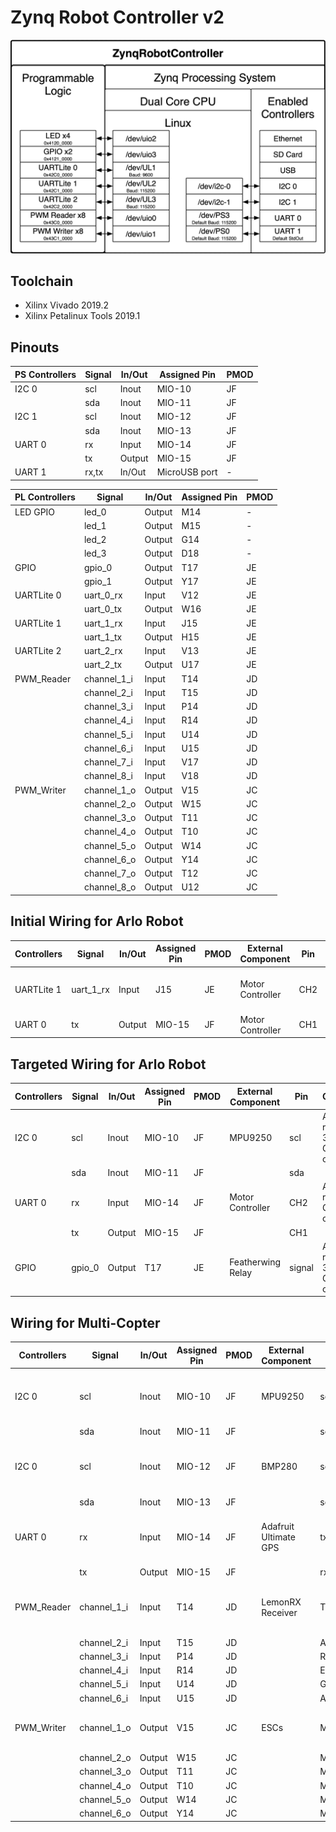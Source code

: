 
# Zynq Robot Controller v2

<p> <img src="https://github.com/smartsystemslab-uf/ZynqRobotController/blob/master/FPGA/Zynq_Robot_Controller_v2/ZynqRobotControllerv2%20Base%20Design.png?raw=True"/> </p>

## Toolchain
- Xilinx Vivado 2019.2
- Xilinx Petalinux Tools 2019.1

## Pinouts

| PS Controllers		| Signal				| In/Out		| Assigned Pin		| PMOD		|
| ----------------- | ------------- | --------- | --------------- |-------- |
| I2C 0 						| scl 					| Inout 		| MIO-10					| JF			|
| 			 						| sda 					| Inout 		| MIO-11					| JF			|
| I2C 1 						| scl 					| Inout 		| MIO-12					| JF			|
| 			 						| sda 					| Inout 		| MIO-13					| JF			|
| UART 0 						| rx 						| Input 		| MIO-14					| JF			|
| 			 						| tx 						| Output 		| MIO-15					| JF			|
| UART 1 						| rx,tx 				| In/Out 		| MicroUSB port		| - 			|

| PL Controllers		| Signal				| In/Out		| Assigned Pin		| PMOD		|
| ----------------- | ------------- | --------- | --------------- |-------- |
| LED GPIO 					| led_0					| Output		| M14 						| -				|
| 			 						| led_1					| Output		| M15 						| -				|
| 			 						| led_2					| Output		| G14 						| -				|
| 			 						| led_3					| Output		| D18 						| -				|
| GPIO  						| gpio_0				| Output		| T17 						| JE			|
| 			 						| gpio_1				| Output		| Y17 						| JE			|
| UARTLite 0 				| uart_0_rx			| Input			| V12 						| JE			|
| 			 						| uart_0_tx			| Output		| W16 						| JE			|
| UARTLite 1 				| uart_1_rx			| Input			| J15 						| JE			|
| 			 						| uart_1_tx			| Output		| H15 						| JE			|
| UARTLite 2 				| uart_2_rx			| Input			| V13 						| JE			|
| 			 						| uart_2_tx			| Output		| U17 						| JE			|
| PWM_Reader 				| channel_1_i		| Input			| T14 						| JD			|
| 			 						| channel_2_i		| Input			| T15 						| JD			|
| 			 						| channel_3_i		| Input			| P14 						| JD			|
| 			 						| channel_4_i		| Input			| R14 						| JD			|
| 			 						| channel_5_i		| Input			| U14 						| JD			|
| 			 						| channel_6_i		| Input			| U15 						| JD			|
| 			 						| channel_7_i		| Input			| V17 						| JD			|
| 			 						| channel_8_i		| Input			| V18 						| JD			|
| PWM_Writer 				| channel_1_o		| Output		| V15 						| JC			|
| 			 						| channel_2_o		| Output		| W15 						| JC			|
| 			 						| channel_3_o		| Output		| T11 						| JC			|
| 			 						| channel_4_o		| Output		| T10 						| JC			|
| 			 						| channel_5_o		| Output		| W14 						| JC			|
| 			 						| channel_6_o		| Output		| Y14 						| JC			|
| 			 						| channel_7_o		| Output		| T12 						| JC			|
| 			 						| channel_8_o		| Output		| U12 						| JC			|


## Initial Wiring for Arlo Robot
| Controllers				| Signal				| In/Out		| Assigned Pin		| PMOD		| External Component		| Pin 		| Comments |
| ----------------- | ------------- | --------- | --------------- |-------- | --------------------- | ------- | -------- |
| UARTLite 1 				| uart_1_rx			| Input 		| J15							| JE			| Motor Controller			| CH2			| Also requires a GND connection |
| UART 0 						| tx 						| Output 		| MIO-15					| JF			|	Motor Controller			| CH1			|					 |


## Targeted Wiring for Arlo Robot
| Controllers				| Signal				| In/Out		| Assigned Pin		| PMOD		| External Component		| Pin 		| Comments |
| ----------------- | ------------- | --------- | --------------- |-------- | --------------------- | ------- | -------- |
| I2C 0 						| scl 					| Inout 		| MIO-10					| JF			| MPU9250								| scl			| Also requires 3.3V and GND connection |
| 			 						| sda 					| Inout 		| MIO-11					| JF			|												| sda 		|					 |
| UART 0 						| rx 						| Input 		| MIO-14					| JF			| Motor Controller			| CH2			| Also requires a GND connection |
| 			 						| tx 						| Output 		| MIO-15					| JF			|												| CH1			|						|
| GPIO  						| gpio_0				| Output		| T17 						| JE			| Featherwing Relay			|	signal	| Also requires 3.3V and GND connection |

## Wiring for Multi-Copter
| Controllers				| Signal				| In/Out		| Assigned Pin		| PMOD		| External Component		| Pin 			| Comments |
| ----------------- | ------------- | --------- | --------------- |-------- | --------------------- | ------- 	| -------- |
| I2C 0 						| scl 					| Inout 		| MIO-10					| JF			| MPU9250								| scl				| Also requires 3.3V and GND connection |
| 			 						| sda 					| Inout 		| MIO-11					| JF			|												| sda 			|					 |
| I2C 0 						| scl 					| Inout 		| MIO-12					| JF			| BMP280								| scl				| Also requires 3.3V and GND connection |
| 			 						| sda 					| Inout 		| MIO-13					| JF			|												| sda 			|					 |
| UART 0 						| rx 						| Input 		| MIO-14					| JF			| Adafruit Ultimate GPS	| tx				| Also requires 3.3V and GND connection |
| 			 						| tx 						| Output 		| MIO-15					| JF			|												| rx				|					 |
| PWM_Reader 				| channel_1_i		| Input			| T14 						| JD			| LemonRX Receiver			|	Throttle	|	Also requires 3.3V and GND connection |
| 			 						| channel_2_i		| Input			| T15 						| JD			|												|	Aileron		|					 |
| 			 						| channel_3_i		| Input			| P14 						| JD			|												|	Rudder		|					 |
| 			 						| channel_4_i		| Input			| R14 						| JD			|												|	Elevator	|					 |
| 			 						| channel_5_i		| Input			| U14 						| JD			|												|	Gear			|					 |
| 			 						| channel_6_i		| Input			| U15 						| JD			|												|	Aux				|					 |
| PWM_Writer 				| channel_1_o		| Output		| V15 						| JC			|	ESCs									|	Motor 1		|	Also requires a GND connection |
| 			 						| channel_2_o		| Output		| W15 						| JC			| 											|	Motor 2		|					 |
| 			 						| channel_3_o		| Output		| T11 						| JC			| 											|	Motor 3		|					 |
| 			 						| channel_4_o		| Output		| T10 						| JC			| 											|	Motor 4		|					 |
| 			 						| channel_5_o		| Output		| W14 						| JC			| 											|	Motor 5		|					 |
| 			 						| channel_6_o		| Output		| Y14 						| JC			| 											|	Motor 6		|					 |
